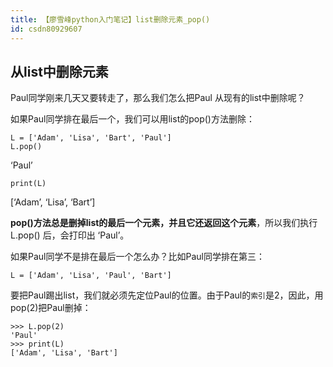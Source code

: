 ```yaml
---
title: 【廖雪峰python入门笔记】list删除元素_pop()
id: csdn80929607
---
```


## 从list中删除元素

Paul同学刚来几天又要转走了，那么我们怎么把Paul 从现有的list中删除呢？

如果Paul同学排在最后一个，我们可以用list的pop()方法删除：

```
L = ['Adam', 'Lisa', 'Bart', 'Paul']
L.pop()
```

‘Paul’

```
print(L)
```

[‘Adam’, ‘Lisa’, ‘Bart’]

**pop()方法总是删掉list的最后一个元素，并且它还返回这个元素**，所以我们执行 L.pop() 后，会打印出 ‘Paul’。

如果Paul同学不是排在最后一个怎么办？比如Paul同学排在第三：

```
L = ['Adam', 'Lisa', 'Paul', 'Bart']
```

要把Paul踢出list，我们就必须先定位Paul的位置。由于Paul的`索引`是2，因此，用 pop(2)把Paul删掉：

```
>>> L.pop(2)
'Paul'
>>> print(L)
['Adam', 'Lisa', 'Bart']
```